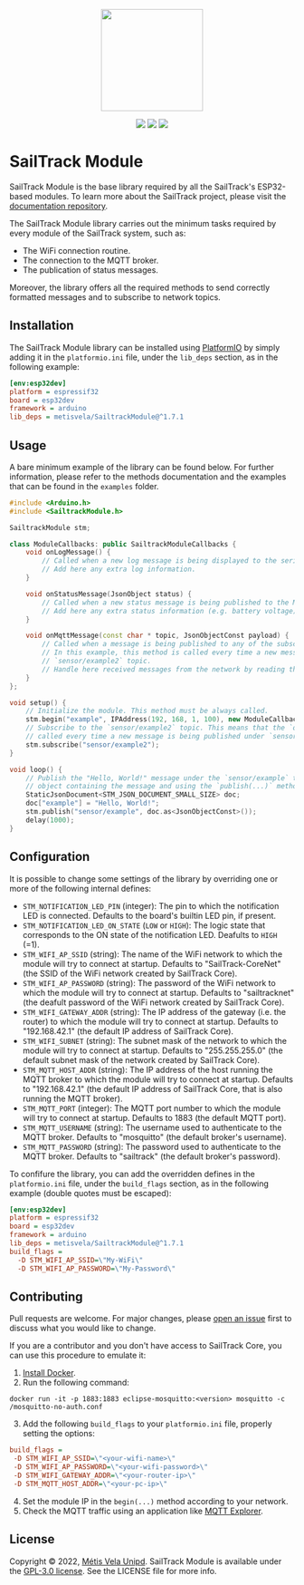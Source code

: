 <p align="center">
  <img src="https://raw.githubusercontent.com/metis-vela-unipd/sailtrack-docs/main/Assets/SailTrack%20Logo.svg" width="180">
</p>

<p align="center">
  <img src="https://img.shields.io/github/license/metis-vela-unipd/sailtrack-module" />
  <img src="https://img.shields.io/github/v/release/metis-vela-unipd/sailtrack-module" />
  <img src="https://img.shields.io/github/workflow/status/metis-vela-unipd/sailtrack-module/Publish%20Release" />
</p>


# SailTrack Module

SailTrack Module is the base library required by all the SailTrack's ESP32-based modules. To learn more about the SailTrack project, please visit the [documentation repository](https://github.com/metis-vela-unipd/sailtrack-docs).

The SailTrack Module library carries out the minimum tasks required by every module of the SailTrack system, such as:

* The WiFi connection routine.
* The connection to the MQTT broker.
* The publication of status messages.

Moreover, the library offers all the required methods to send correctly formatted messages and to subscribe to network topics.

## Installation

The SailTrack Module library can be installed using [PlatformIO](https://platformio.org) by simply adding it in the `platformio.ini` file, under the `lib_deps` section, as in the following example:

```ini
[env:esp32dev]
platform = espressif32
board = esp32dev
framework = arduino
lib_deps = metisvela/SailtrackModule@^1.7.1
```

## Usage

A bare minimum example of the library can be found below. For further information, please refer to the methods documentation and the examples that can be found in the `examples` folder.

```c++
#include <Arduino.h>
#include <SailtrackModule.h>

SailtrackModule stm;

class ModuleCallbacks: public SailtrackModuleCallbacks {
    void onLogMessage() {
        // Called when a new log message is being displayed to the serial console.
        // Add here any extra log information.
    }

    void onStatusMessage(JsonObject status) {
        // Called when a new status message is being published to the MQTT network.
        // Add here any extra status information (e.g. battery voltage) by adding it to the `status` object.
    }

    void onMqttMessage(const char * topic, JsonObjectConst payload) {
        // Called when a message is being published to any of the subscribed MQTT topics.
        // In this example, this method is called every time a new message is being published under the 
        // `sensor/example2` topic.
        // Handle here received messages from the network by reading the `payload` object and the `topic` string.
    }
};

void setup() {
    // Initialize the module. This method must be always called.
    stm.begin("example", IPAddress(192, 168, 1, 100), new ModuleCallbacks());
    // Subscribe to the `sensor/example2` topic. This means that the `onMqttMessage(...)` method above will be 
    // called every time a new message is being published under `sensor/example2`.
    stm.subscribe("sensor/example2");
}

void loop() {
    // Publish the "Hello, World!" message under the `sensor/example` topic every second by creating the JSON 
    // object containing the message and using the `publish(...)` method.
    StaticJsonDocument<STM_JSON_DOCUMENT_SMALL_SIZE> doc;
    doc["example"] = "Hello, World!";
    stm.publish("sensor/example", doc.as<JsonObjectConst>());
    delay(1000);
}
```

## Configuration

It is possible to change some settings of the library by overriding one or more of the following internal defines:
 - `STM_NOTIFICATION_LED_PIN` (integer): The pin to which the notification LED is connected. Defaults to the board's builtin LED pin, if present.
 - `STM_NOTIFICATION_LED_ON_STATE` (`LOW` or `HIGH`): The logic state that corresponds to the ON state of the notification LED. Deafults to `HIGH` (=1).
 - `STM_WIFI_AP_SSID` (string): The name of the WiFi network to which the module will try to connect at startup. Defaults to "SailTrack-CoreNet" (the SSID of the WiFi network created by SailTrack Core).
 - `STM_WIFI_AP_PASSWORD` (string): The password of the WiFi network to which the module will try to connect at startup. Defaults to "sailtracknet" (the deafult password of the WiFi network created by SailTrack Core).
 - `STM_WIFI_GATEWAY_ADDR` (string): The IP address of the gateway (i.e. the router) to which the module will try to connect at startup. Defaults to "192.168.42.1" (the default IP address of SailTrack Core).
 - `STM_WIFI_SUBNET` (string): The subnet mask of the network to which the module will try to connect at startup. Defaults to "255.255.255.0" (the default subnet mask of the network created by SailTrack Core).
 - `STM_MQTT_HOST_ADDR` (string): The IP address of the host running the MQTT broker to which the module will try to connect at startup. Defaults to "192.168.42.1" (the default IP address of SailTrack Core, that is also running the MQTT broker).
 - `STM_MQTT_PORT` (integer): The MQTT port number to which the module will try to connect at startup. Defaults to 1883 (the default MQTT port).
 - `STM_MQTT_USERNAME` (string): The username used to authenticate to the MQTT broker. Defaults to "mosquitto" (the default broker's username).
 - `STM_MQTT_PASSWORD` (string): The password used to authenticate to the MQTT broker. Defaults to "sailtrack" (the default broker's password).
 
To confifure the library, you can add the overridden defines in the `platformio.ini` file, under the `build_flags` section, as in the following example (double quotes must be escaped):
```ini
[env:esp32dev]
platform = espressif32
board = esp32dev
framework = arduino
lib_deps = metisvela/SailtrackModule@^1.7.1
build_flags = 
  -D STM_WIFI_AP_SSID=\"My-WiFi\"
  -D STM_WIFI_AP_PASSWORD=\"My-Password\"
```

## Contributing

Pull requests are welcome. For major changes, please [open an issue](https://github.com/metis-vela-unipd/sailtrack-core/issues/new) first to discuss what you would like to change.

If you are a contributor and you don't have access to SailTrack Core, you can use this procedure to emulate it:
 1. [Install Docker](https://docs.docker.com/get-docker/).
 2. Run the following command:
 ```
 docker run -it -p 1883:1883 eclipse-mosquitto:<version> mosquitto -c /mosquitto-no-auth.conf
 ```
 3. Add the following `build_flags` to your `platformio.ini` file, properly setting the options:
 ```ini
build_flags = 
  -D STM_WIFI_AP_SSID=\"<your-wifi-name>\"
  -D STM_WIFI_AP_PASSWORD=\"<your-wifi-password>\"
  -D STM_WIFI_GATEWAY_ADDR=\"<your-router-ip>\"
  -D STM_MQTT_HOST_ADDR=\"<your-pc-ip>\"
 ```
 4. Set the module IP in the `begin(...)` method according to your network.
 5. Check the MQTT traffic using an application like [MQTT Explorer](http://mqtt-explorer.com).

## License

Copyright © 2022, [Métis Vela Unipd](https://github.com/metis-vela-unipd). SailTrack Module is available under the [GPL-3.0 license](https://www.gnu.org/licenses/gpl-3.0.en.html). See the LICENSE file for more info. 
